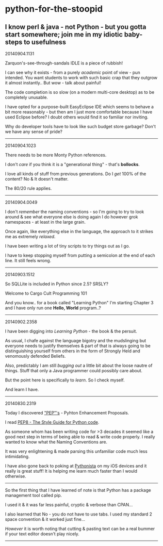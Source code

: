 python-for-the-stoopid
======================

I know perl &amp; java - not Python - but you gotta start somewhere; join me in my idiotic baby-steps to usefulness
------
20140904.1131

Zarquon's-see-through-sandals IDLE is a piece of rubbish!

I can see why it exists - from a purely *academic* point of view - pun intended.  You want students to work with such basic crap that they outgrow it almost instantly..  But wow - talk about painful!

The code completion is so slow (on a modern multi-core desktop) as to be completely unusable.

I have opted for a purpose-built EasyEclipse IDE which seems to behave a bit more reasonably - but then am I just more comfortable because I have used Eclipse before?  I doubt others would find it so familiar nor inviting.

Why do developer tools have to look like such budget store garbage?  Don't we have any sense of pride?

------
20140904.1023

There needs to be more Monty Python references.

I don't *care* if you think it is a "generational thing" - that's **bollocks**.  

I love all kinds of stuff from previous generations.  Do I *get* 100% of the content?  No & It doesn't matter.  

The 80/20 rule applies.

------
20140904.0049

I don't *remember* the naming conventions - so I'm going to try to look around & see what everyone else is doing again
I do however grok namespaces - at least in the large grain.

Once again, like everything else in the language, the approach to it strikes me as extremely *relaxed*.

I have been writing a lot of tiny scripts to try things out as I go.

I have to keep stopping myself from putting a semicolon at the end of each line.  It still feels wrong.

------
20140903.1512

So SQLLite is included in Python since 2.5?  SRSLY?

Welcome to Cargo Cult Programming 101



And you know.. for a book called "Learning Python" I'm starting Chapter 3 and I have only run one **Hello, World** program..?

------
20140902.2358

I have been digging into *Learning Python* - the book & the persuit.

As usual, I chafe against the language bigotry and the mudslinging but everyone needs to justify themselves & part of that
is always going to be distinguishing yourself from others in the form of Strongly Held and venomously defended Beliefs.

Also, predictably I am still *bugging out* a little bit about the loose nautre of things.  Stuff that only a Java programmer
could possibly care about.

But the point here is specifically to *learn*.  So I check myself.

And learn I have.

------
20140830.2319

Today I discovered <a href="http://legacy.python.org/dev/peps/">"PEP"'s</a> - Pyhton Enhancement Proposals.

I read <a href="http://legacy.python.org/dev/peps/pep-0008/">PEP8 - The Style Guide for Python code</a>.

As someone whom has been writing code for >3 decades it seemed like a good next step in terms of being able to 
read & write code properly.  I really wanted to know what the Naming Conventions are.

It was very enlightening & made parsing this unfamiliar code much less intimidating.

I have also gone back to poking at <a href="http://omz-software.com/pythonista/">Pythonista</a> on my iOS devices and it really is great stuff!  It is helping me learn much faster than I would otherwise.

------

So the first thing that I have learned of note is that Python has a package management tool called pip.

I used it & it was far less painful, cryptic & verbose than CPAN...

I also learned that No - you do not have to use tabs.  I used my standard 2 space convention & it worked just fine...

*However* it is worth noting that cutting & pasting text can be a real bummer if your text editor doesn't play nicely.

-----


